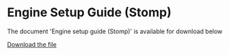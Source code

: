 # Engine Setup Guide (Stomp)  

The document 'Engine setup guide (Stomp)' is available for download below

[Download the file](../../../static/file/StompEngineSetup.pdf)
